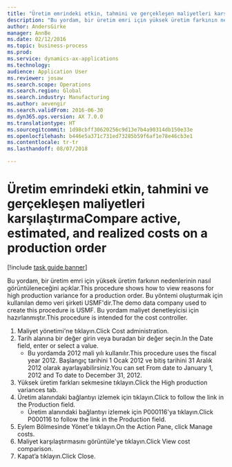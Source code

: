 ```yaml
--- 
title: "Üretim emrindeki etkin, tahmini ve gerçekleşen maliyetleri karşılaştırma"
description: "Bu yordam, bir üretim emri için yüksek üretim farkının nedenlerinin nasıl görüntüleneceğini açıklar."
author: AndersGirke
manager: AnnBe
ms.date: 02/12/2016
ms.topic: business-process
ms.prod: 
ms.service: dynamics-ax-applications
ms.technology: 
audience: Application User
ms.reviewer: josaw
ms.search.scope: Operations
ms.search.region: Global
ms.search.industry: Manufacturing
ms.author: aevengir
ms.search.validFrom: 2016-06-30
ms.dyn365.ops.version: AX 7.0.0
ms.translationtype: HT
ms.sourcegitcommit: 1d98cbff30620256c9d13e7b4a90314db150e33e
ms.openlocfilehash: b446e5a371c731ed73285b59f6af1e78e46cb3e1
ms.contentlocale: tr-tr
ms.lasthandoff: 08/07/2018

---
```

# <a name="compare-active-estimated-and-realized-costs-on-a-production-order"></a><span data-ttu-id="9f7d9-103">Üretim emrindeki etkin, tahmini ve gerçekleşen maliyetleri karşılaştırma</span><span class="sxs-lookup"><span data-stu-id="9f7d9-103">Compare active, estimated, and realized costs on a production order</span></span>

[!include [task guide banner](../../includes/task-guide-banner.md)]

<span data-ttu-id="9f7d9-104">Bu yordam, bir üretim emri için yüksek üretim farkının nedenlerinin nasıl görüntüleneceğini açıklar.</span><span class="sxs-lookup"><span data-stu-id="9f7d9-104">This procedure shows how to view reasons for high production variance for a production order.</span></span> <span data-ttu-id="9f7d9-105">Bu yöntemi oluşturmak için kullanılan demo veri şirketi USMF'dir.</span><span class="sxs-lookup"><span data-stu-id="9f7d9-105">The demo data company used to create this procedure is USMF.</span></span> <span data-ttu-id="9f7d9-106">Bu yordam maliyet denetleyicisi için hazırlanmıştır.</span><span class="sxs-lookup"><span data-stu-id="9f7d9-106">This procedure is intended for the cost controller.</span></span>

1. <span data-ttu-id="9f7d9-107">Maliyet yönetimi'ne tıklayın.</span><span class="sxs-lookup"><span data-stu-id="9f7d9-107">Click Cost administration.</span></span>
2. <span data-ttu-id="9f7d9-108">Tarih alanına bir değer girin veya buradan bir değer seçin.</span><span class="sxs-lookup"><span data-stu-id="9f7d9-108">In the Date field, enter or select a value.</span></span>
    * <span data-ttu-id="9f7d9-109">Bu yordamda 2012 mali yılı kullanılır.</span><span class="sxs-lookup"><span data-stu-id="9f7d9-109">This procedure uses the fiscal year 2012.</span></span> <span data-ttu-id="9f7d9-110">Başlangıç tarihini 1 Ocak 2012 ve bitiş tarihini 31 Aralık 2012 olarak ayarlayabilirsiniz.</span><span class="sxs-lookup"><span data-stu-id="9f7d9-110">You can set From date to January 1, 2012 and To date to December 31, 2012.</span></span>  
3. <span data-ttu-id="9f7d9-111">Yüksek üretim farkları sekmesine tıklayın.</span><span class="sxs-lookup"><span data-stu-id="9f7d9-111">Click the High production variances tab.</span></span>
4. <span data-ttu-id="9f7d9-112">Üretim alanındaki bağlantıyı izlemek için tıklayın.</span><span class="sxs-lookup"><span data-stu-id="9f7d9-112">Click to follow the link in the Production field.</span></span>
    * <span data-ttu-id="9f7d9-113">Üretim alanındaki bağlantıyı izlemek için P000116'ya tıklayın.</span><span class="sxs-lookup"><span data-stu-id="9f7d9-113">Click P000116 to follow the link in the Production field.</span></span>  
5. <span data-ttu-id="9f7d9-114">Eylem Bölmesinde Yönet'e tıklayın.</span><span class="sxs-lookup"><span data-stu-id="9f7d9-114">On the Action Pane, click Manage costs.</span></span>
6. <span data-ttu-id="9f7d9-115">Maliyet karşılaştırmasını görüntüle'ye tıklayın.</span><span class="sxs-lookup"><span data-stu-id="9f7d9-115">Click View cost comparison.</span></span>
7. <span data-ttu-id="9f7d9-116">Kapat’a tıklayın.</span><span class="sxs-lookup"><span data-stu-id="9f7d9-116">Click Close.</span></span>


